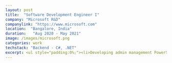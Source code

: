 ```yaml
---
layout: post
title:  "Software Development Engineer I"
company: "Microsoft R&D"
companylink: "https://www.microsoft.com"
location:  "Bangalore, India"
duration:   "Aug 2020 - May 2021"
image: /images/microsoft.png
categories: work
techstack: "Backend - C#, .NET"
excerpt: <ul style="padding:0%;"><li>Developing admin management PowerShell modules for Teams, one of Microsoft’s fastest growing products with over 200 million monthly active users.</li><li>Collaborated with teams across US and India to help integrate the Skype for Business Online (SfBO) module into Teams PowerShell and deprecation of the SfBO Connector.</li><li>Sped-up the deployment time by 4x by working on the fundamental areas of improving test coverage from 35% to 90%, code refactoring and mitigating release branch gaps.</li></ul> 
---
```


